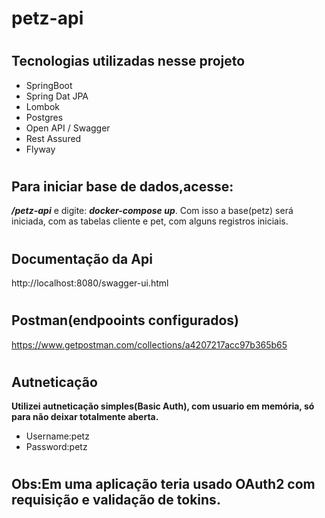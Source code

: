 # petz-api
#
## Tecnologias utilizadas nesse projeto

* SpringBoot
* Spring Dat JPA
* Lombok
* Postgres
* Open API / Swagger
* Rest Assured
* Flyway
#
## Para iniciar base de dados,acesse: 
_**/petz-api**_ e digite: _**docker-compose up**_. 
Com isso a base(petz) será iniciada, com as tabelas cliente e pet, com alguns registros iniciais.
#
## Documentação da Api
http://localhost:8080/swagger-ui.html
#
## Postman(endpooints configurados)
https://www.getpostman.com/collections/a4207217acc97b365b65
#
## Autneticação
**Utilizei autneticação simples(Basic Auth), com usuario em memória, só para não deixar totalmente aberta.**
* Username:petz 
* Password:petz
#
## Obs:Em uma aplicação teria usado OAuth2 com requisição e validação de tokins.
